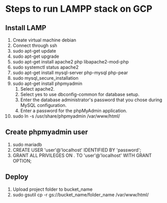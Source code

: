 # Steps to run LAMPP stack on GCP

## Install LAMP

1. Create virtual machine debian
2. Connect through ssh
3. sudo apt-get update
4. sudo apt-get upgrade
5. sudo apt-get install apache2 php libapache2-mod-php
6. sudo systemctl status apache2
7. sudo apt-get install mysql-server php-mysql php-pear
8. sudo mysql_secure_installation
9. sudo apt-get install phpmyadmin
    1. Select apache2.
    2. Select yes to use dbconfig-common for database setup.
    3. Enter the database administrator's password that you chose during MySQL configuration.
    4. Enter a password for the phpMyAdmin application.
10. sudo ln -s /usr/share/phpmyadmin /var/www/html/

## Create phpmyadmin user
1. sudo mariadb
2. CREATE USER 'user'@'localhost' IDENTIFIED BY 'password';
3. GRANT ALL PRIVILEGES ON *.* TO 'user'@'localhost' WITH GRANT OPTION;

## Deploy
1. Upload project folder to bucket_name
2. sudo gsutil cp -r gs://bucket_name/folder_name /var/www/html/
